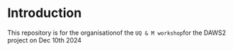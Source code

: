 # Introduction

This repository is for the organisationof the `UQ & M workshop`for the DAWS2 project on Dec 10th 2024
